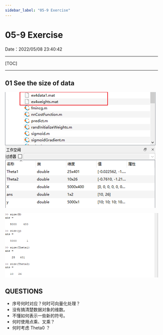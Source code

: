 ```yaml
---
sidebar_label: "05-9 Exercise"
---
```


# 05-9 Exercise

Date：2022/05/08 23:40:42

------



[TOC]



------



## 01 See the size of data

![image-20220508234328258](images/05_9_Exercise/image-20220508234328258.png) 

![image-20220508234216414](images/05_9_Exercise/image-20220508234216414.png)



## QUESTIONS

* 序号何时对应？何时可向量化处理？
* 没有搞清楚数据对象的维数。
* 不懂如何表示一些新的符号。
* 何时使用点乘、叉乘？
* 何时考虑 Theta0 ？